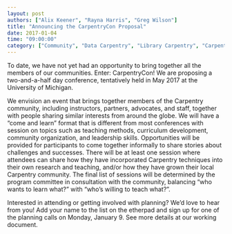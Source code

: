```yaml
---
layout: post
authors: ["Alix Keener", "Rayna Harris", "Greg Wilson"]
title: "Announcing the CarpentryCon Proposal"
date: 2017-01-04
time: "09:00:00"
category: ["Community", "Data Carpentry", "Library Carpentry", "CarpentryCon"]
---
```


To date, we have not yet had an opportunity to bring together all the members of our communities. Enter: CarpentryCon! We are proposing a two-and-a-half day conference, tentatively held in May 2017 at the University of Michigan. 

We envision an event that brings together members of the Carpentry community, including instructors, partners, advocates, and staff, together with people sharing similar interests from around the globe. We will have a “come and learn” format that is different from most conferences with session on topics such as teaching methods, curriculum development, community organization, and leadership skills. Opportunities will be provided for participants to come together informally to share stories about challenges and successes. There will be at least one session where attendees can share how they have incorporated Carpentry techniques into their own research and teaching, and/or how they have grown their local Carpentry community. The final list of sessions will be determined by the program committee in consultation with the community, balancing “who wants to learn what?” with “who’s willing to teach what?”.

Interested in attending or getting involved with planning? We’d love to hear from you! Add your name to the list on the etherpad and sign up for one of the planning calls on Monday, January 9. See more details at our working document.

